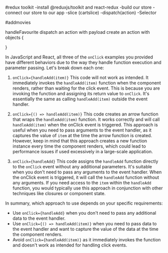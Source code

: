 #redux toolkit
-install @reduxjs/toolkit and react-redux
-build our store
-connect our store to our app
-slice (cartslice)
-dispatch(action)
-Selector


#addmovies

handleFavourite dispatch an action with payload create an action with objects
{

}

In JavaScript and React, all three of the `onClick` examples you provided have different behaviors due to the way they handle function execution and parameter passing. Let's break down each one:

1. `onClick={handleAdd(item)}`
   This code will not work as intended. It immediately invokes the `handleAdd(item)` function when the component renders, rather than waiting for the click event. This is because you are invoking the function and assigning its return value to `onClick`. It's essentially the same as calling `handleAdd(item)` outside the event handler.

2. `onClick={() => handleAdd(item)}`
   This code creates an arrow function that wraps the `handleAdd(item)` function. It works correctly and will call `handleAdd(item)` when the onClick event is triggered. This approach is useful when you need to pass arguments to the event handler, as it captures the value of `item` at the time the arrow function is created. However, keep in mind that this approach creates a new function instance every time the component renders, which could lead to performance issues if used excessively in a large-scale application.

3. `onClick={handleAdd}`
   This code assigns the `handleAdd` function directly to the `onClick` event without any additional parameters. It's suitable when you don't need to pass any arguments to the event handler. When the onClick event is triggered, it will call the `handleAdd` function without any arguments. If you need access to the `item` within the `handleAdd` function, you would typically use this approach in conjunction with other techniques like closures or component state.

In summary, which approach to use depends on your specific requirements:

- Use `onClick={handleAdd}` when you don't need to pass any additional data to the event handler.
- Use `onClick={() => handleAdd(item)}` when you need to pass data to the event handler and want to capture the value of the data at the time the component renders.
- Avoid `onClick={handleAdd(item)}` as it immediately invokes the function and doesn't work as intended for handling click events.
